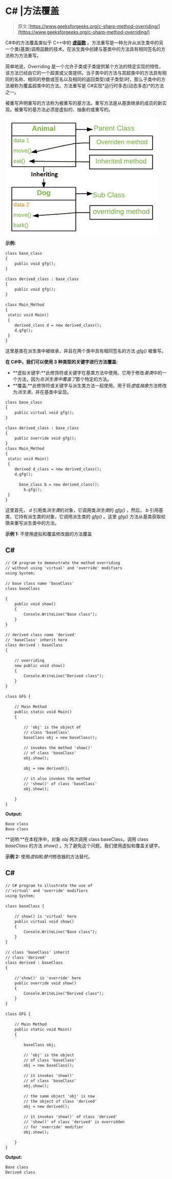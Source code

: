# C# |方法覆盖

> 原文:[https://www.geeksforgeeks.org/c-sharp-method-overriding/](https://www.geeksforgeeks.org/c-sharp-method-overriding/)

C#中的方法覆盖类似于 C++中的 [**虚函数**](https://www.geeksforgeeks.org/virtual-function-cpp/) 。方法重写是一种允许从派生类中的另一个类(基类)调用函数的技术。在派生类中创建与基类中的方法具有相同签名的方法称为方法重写。

简单地说，Overriding 是一个允许子类或子类提供某个方法的特定实现的特性，该方法已经由它的一个超类或父类提供。当子类中的方法与其超类中的方法具有相同的名称、相同的参数或签名以及相同的返回类型(或子类型)时，那么子类中的方法被称为覆盖超类中的方法。方法重写是 C#实现*运行时多态(动态多态)*的方法之一。

被重写声明重写的方法称为被重写的基方法。重写方法是从基类继承的成员的新实现。被重写的基方法必须是虚拟的、抽象的或重写的。

![](img/a367b8fc81df5bd22b619048719c7d31.png)

**示例:**

```
class base_class
{
    public void gfg();
}

class derived_class : base_class
{
    public void gfg();
}

class Main_Method
{
 static void Main()
 {
    derived_class d = new derived_class();
    d.gfg();
 }
}
```

这里基类在派生类中被继承，并且在两个类中具有相同签名的方法 *gfg()* 被重写。

**在 C#中，我们可以使用 3 种类型的关键字进行方法覆盖:**

*   **虚拟关键字:**此修饰符或关键字在基类方法中使用。它用于修改*基类*中的一个方法，因为*在派生类中覆盖了*那个特定的方法。
*   **覆盖:**此修饰符或关键字与派生类方法一起使用。用于将*虚*或*抽象*方法修改为*派生类*，并在基类中呈现。

```
class base_class
{
    public virtual void gfg();
}

class derived_class : base_class
{
    public override void gfg();
}
class Main_Method
{
 static void Main()
 {
    derived d_class = new derived_class();
    d.gfg();

      base_class b = new derived_class();
        b.gfg();
 }
}
```

这里首先， *d* 引用类*派生类*的对象，它调用类*派生类*的 *gfg()* ，然后， *b* 引用基类，它持有派生类的对象，它调用派生类的 *gfg()* 。这里 *gfg()* 方法从基类获取权限来重写派生类中的方法。

**示例 1:** 不使用虚拟和覆盖修改器的方法覆盖

## C#

```
// C# program to demonstrate the method overriding
// without using 'virtual' and 'override' modifiers
using System;

// base class name 'baseClass'
class baseClass

{
    public void show()
    {
        Console.WriteLine("Base class");
    }
}

// derived class name 'derived'
// 'baseClass' inherit here
class derived : baseClass
{

    // overriding
    new public void show()
    {
        Console.WriteLine("Derived class");
    }
}

class GFG {

    // Main Method
    public static void Main()
    {

        // 'obj' is the object of
        // class 'baseClass'
        baseClass obj = new baseClass();

        // invokes the method 'show()'
        // of class 'baseClass'
        obj.show();

        obj = new derived();

        // it also invokes the method
        // 'show()' of class 'baseClass'
        obj.show();

    }
}
```

**Output:** 

```
Base class
Base class
```

**说明:**在本程序中，对象 *obj* 两次调用 class baseClass，调用 class *baseClass* 的方法 *show()* 。为了避免这个问题，我们使用虚拟和覆盖关键字。

**示例 2:** 使用*虚拟*和*替代*修改器的方法替代。

## C#

```
// C# program to illustrate the use of
//'virtual' and 'override' modifiers
using System;

class baseClass {

    // show() is 'virtual' here
    public virtual void show()
    {
        Console.WriteLine("Base class");
    }
}

// class 'baseClass' inherit
// class 'derived'
class derived : baseClass
{

    //'show()' is 'override' here
    public override void show()
    {
        Console.WriteLine("Derived class");
    }
}

class GFG {

    // Main Method
    public static void Main()
    {

        baseClass obj;

        // 'obj' is the object
        // of class 'baseClass'
        obj = new baseClass();

        // it invokes 'show()'
        // of class 'baseClass'
        obj.show();

        // the same object 'obj' is now
        // the object of class 'derived'
        obj = new derived();

        // it invokes 'show()' of class 'derived'
        // 'show()' of class 'derived' is overridden
        // for 'override' modifier
        obj.show();

    }
}
```

**Output:** 

```
Base class
Derived class
```